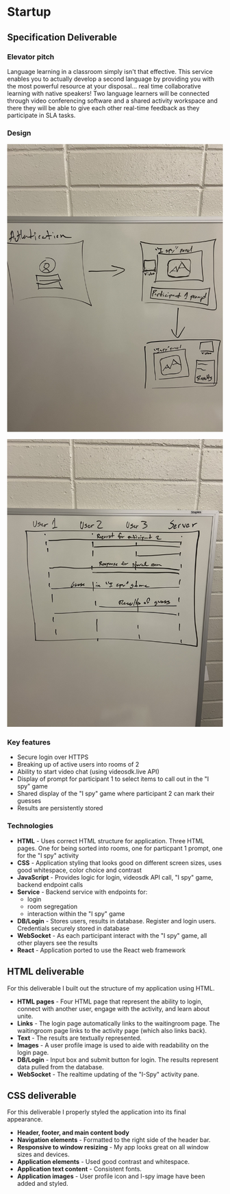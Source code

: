 # Startup

## Specification Deliverable

### Elevator pitch

Language learning in a classroom simply isn't that effective. This service enables you to actually develop a second language by providing you with the most powerful resource at your disposal... real time collaborative learning with native speakers! Two language learners will be connected through video conferencing software and a shared activity workspace and there they will be able to give
 each other real-time feedback as they participate in SLA tasks.

### Design

![Mock1](mock1.jpg)

![Mock2](mock2.jpg)

### Key features

- Secure login over HTTPS
- Breaking up of active users into rooms of 2
- Ability to start video chat (using videosdk.live API)
- Display of prompt for participant 1 to select items to call out in the "I spy" game
- Shared display of the "I spy" game where participant 2 can mark their guesses
- Results are persistently stored 

### Technologies

- **HTML** - Uses correct HTML structure for application. Three HTML pages. One for being sorted into rooms, one for particpant 1 prompt, one for the "I spy" activity
- **CSS** - Application styling that looks good on different screen sizes, uses good whitespace, color choice and contrast
- **JavaScript** - Provides logic for login, videosdk API call, "I spy" game, backend endpoint calls 
- **Service** - Backend service with endpoints for:
  - login
  - room segregation
  - interaction within the "I spy" game
- **DB/Login** - Stores users, results in database. Register and login users. Credentials securely stored in database
- **WebSocket** - As each participant interact with the "I spy" game, all other players see the results 
- **React** - Application ported to use the React web framework

## HTML deliverable

For this deliverable I built out the structure of my application using HTML.

- **HTML pages** - Four HTML page that represent the ability to login, connect with another user, engage with the activity, and learn about unite.
- **Links** - The login page automatically links to the waitingroom page. The waitingroom page links to the activity page (which also links back).
- **Text** - The results are textually represented.
- **Images** - A user profile image is used to aide with readability on the login page.
- **DB/Login** - Input box and submit button for login. The results represent data pulled from the database.
- **WebSocket** - The realtime updating of the "I-Spy" activity pane.

## CSS deliverable

For this deliverable I properly styled the application into its final appearance.

- **Header, footer, and main content body**
- **Navigation elements** - Formatted to the right side of the header bar.
- **Responsive to window resizing** - My app looks great on all window sizes and devices.
- **Application elements** - Used good contrast and whitespace.
- **Application text content** - Consistent fonts.
- **Application images** - User profile icon and I-spy image have been added and styled.
